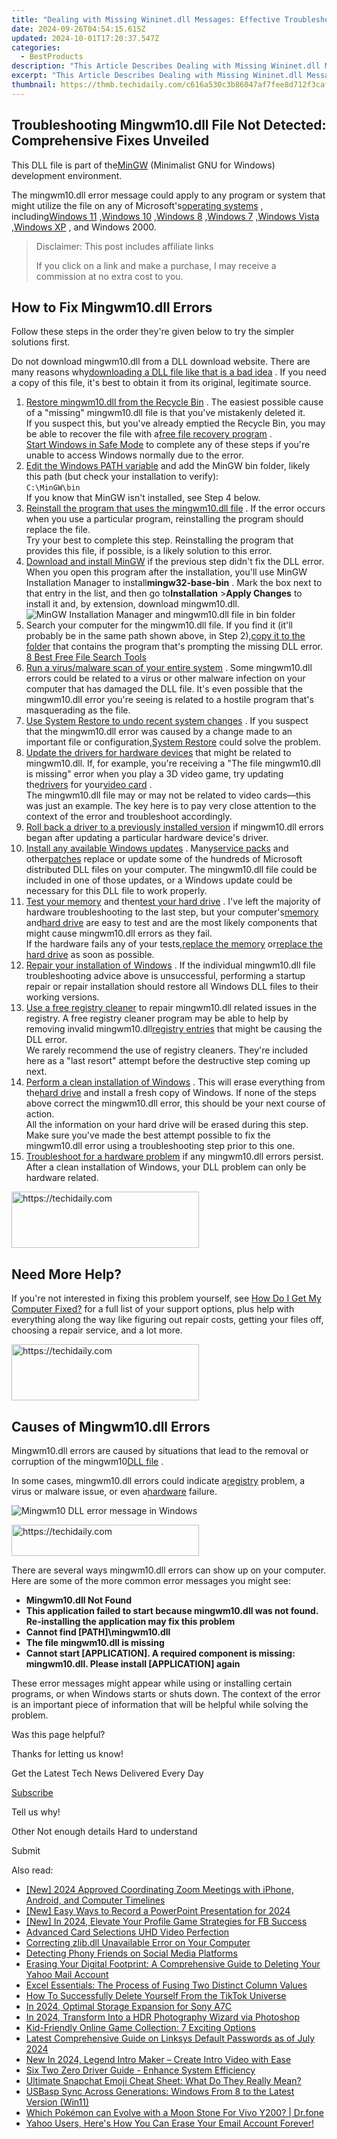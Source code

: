 ```yaml
---
title: "Dealing with Missing Wininet.dll Messages: Effective Troubleshooting Techniques"
date: 2024-09-26T04:54:15.615Z
updated: 2024-10-01T17:20:37.547Z
categories:
  - BestProducts
description: "This Article Describes Dealing with Missing Wininet.dll Messages: Effective Troubleshooting Techniques"
excerpt: "This Article Describes Dealing with Missing Wininet.dll Messages: Effective Troubleshooting Techniques"
thumbnail: https://thmb.techidaily.com/c616a530c3b86047af7fee8d712f3caf3cb46a3e47132cccfb907573c9519566.jpg
---
```


## Troubleshooting Mingwm10.dll File Not Detected: Comprehensive Fixes Unveiled
 This DLL file is part of the[MinGW](https://mingw.osdn.io/) (Minimalist GNU for Windows) development environment.

 The mingwm10.dll error message could apply to any program or system that might utilize the file on any of Microsoft's[operating systems](https://www.lifewire.com/operating-systems-2625912) , including[Windows 11](https://www.lifewire.com/windows-11-5188930) ,[Windows 10](https://www.lifewire.com/windows-10-2626217) ,[Windows 8](https://www.lifewire.com/windows-8-2626235) ,[Windows 7](https://www.lifewire.com/windows-7-2626265) ,[Windows Vista](https://www.lifewire.com/windows-vista-2626311) ,[Windows XP](https://www.lifewire.com/windows-xp-2626354) , and Windows 2000.

>  Disclaimer: This post includes affiliate links
>
>  If you click on a link and make a purchase, I may receive a commission at no extra cost to you.
>

## How to Fix Mingwm10.dll Errors

 Follow these steps in the order they're given below to try the simpler solutions first.

 Do not download mingwm10.dll from a DLL download website. There are many reasons why[downloading a DLL file like that is a bad idea](https://www.lifewire.com/important-reasons-not-to-download-dll-files-2624455) . If you need a copy of this file, it's best to obtain it from its original, legitimate source.

1. [Restore mingwm10.dll from the Recycle Bin](https://www.lifewire.com/how-to-restore-deleted-files-from-the-recycle-bin-2624515) . The easiest possible cause of a "missing" mingwm10.dll file is that you've mistakenly deleted it.  
 If you suspect this, but you've already emptied the Recycle Bin, you may be able to recover the file with a[free file recovery program](https://www.lifewire.com/free-data-recovery-software-tools-2622893) .  
[Start Windows in Safe Mode](https://www.lifewire.com/how-do-i-start-windows-in-safe-mode-2624480) to complete any of these steps if you're unable to access Windows normally due to the error.
2. [Edit the Windows PATH variable](https://www.computerhope.com/issues/ch000549.htm) and add the MinGW bin folder, likely this path (but check your installation to verify):  
 `C:\MinGW\bin`  
If you know that MinGW isn't installed, see Step 4 below.
3. [Reinstall the program that uses the mingwm10.dll file](https://www.lifewire.com/what-is-the-proper-way-to-reinstall-a-software-program-2624478) . If the error occurs when you use a particular program, reinstalling the program should replace the file.  
 Try your best to complete this step. Reinstalling the program that provides this file, if possible, is a likely solution to this error.
4. [Download and install MinGW](https://osdn.net/projects/mingw/) if the previous step didn't fix the DLL error.  
 When you open this program after the installation, you'll use MinGW Installation Manager to install**mingw32-base-bin** . Mark the box next to that entry in the list, and then go to**Installation** \>**Apply Changes** to install it and, by extension, download mingwm10.dll.  
![MinGW Installation Manager and mingwm10.dll file in bin folder](https://www.lifewire.com/thmb/9X3XkuW-Ca0Nyt6L4og4NQKmS1M=/1500x0/filters:no_upscale():max_bytes(150000):strip_icc():format(webp)/mingw-installation-manager-dll-bin-folder-3b288df647b348c49c16352e032bb1de.png)
5. Search your computer for the mingwm10.dll file. If you find it (it'll probably be in the same path shown above, in Step 2),[copy it to the folder](https://www.lifewire.com/how-do-i-copy-a-file-in-windows-2619210) that contains the program that's prompting the missing DLL error.  
[8 Best Free File Search Tools](https://www.lifewire.com/11-free-file-search-tools-1356644)
6. [Run a virus/malware scan of your entire system](https://www.lifewire.com/properly-scan-your-computer-for-viruses-and-other-malware-2624526) . Some mingwm10.dll errors could be related to a virus or other malware infection on your computer that has damaged the DLL file. It's even possible that the mingwm10.dll error you're seeing is related to a hostile program that's masquerading as the file.
7. [Use System Restore to undo recent system changes](https://www.lifewire.com/how-to-use-system-restore-in-windows-2626131) . If you suspect that the mingwm10.dll error was caused by a change made to an important file or configuration,[System Restore](https://www.lifewire.com/what-is-system-restore-2626022) could solve the problem.
8. [Update the drivers for hardware devices](https://www.lifewire.com/how-to-update-drivers-in-windows-2619214) that might be related to mingwm10.dll. If, for example, you're receiving a "The file mingwm10.dll is missing" error when you play a 3D video game, try updating the[drivers](https://www.lifewire.com/what-is-a-device-driver-2625796) for your[video card](https://www.lifewire.com/what-is-a-video-card-2618161) .  
 The mingwm10.dll file may or may not be related to video cards—this was just an example. The key here is to pay very close attention to the context of the error and troubleshoot accordingly.
9. [Roll back a driver to a previously installed version](https://www.lifewire.com/how-to-roll-back-a-driver-in-windows-2619217) if mingwm10.dll errors began after updating a particular hardware device's driver.
10. [Install any available Windows updates](https://www.lifewire.com/how-to-check-for-install-windows-updates-2624596) . Many[service packs](https://www.lifewire.com/what-is-a-service-pack-2626010) and other[patches](https://www.lifewire.com/what-is-a-patch-2625960) replace or update some of the hundreds of Microsoft distributed DLL files on your computer. The mingwm10.dll file could be included in one of those updates, or a Windows update could be necessary for this DLL file to work properly.
11. [Test your memory](https://www.lifewire.com/free-memory-test-programs-2626178) and then[test your hard drive](https://www.lifewire.com/free-hard-drive-testing-programs-2626183) . I've left the majority of hardware troubleshooting to the last step, but your computer's[memory](https://www.lifewire.com/what-is-random-access-memory-ram-2618159) and[hard drive](https://www.lifewire.com/what-is-a-hard-disk-drive-2618152) are easy to test and are the most likely components that might cause mingwm10.dll errors as they fail.  
 If the hardware fails any of your tests,[replace the memory](https://www.lifewire.com/how-to-replace-the-memory-ram-in-a-computer-2626201) or[replace the hard drive](https://www.lifewire.com/how-to-replace-a-hard-drive-2626200) as soon as possible.
12. [Repair your installation of Windows](https://www.lifewire.com/how-do-i-automatically-repair-windows-problems-2624907) . If the individual mingwm10.dll file troubleshooting advice above is unsuccessful, performing a startup repair or repair installation should restore all Windows DLL files to their working versions.
13. [Use a free registry cleaner](https://www.lifewire.com/free-registry-cleaners-2626176) to repair mingwm10.dll related issues in the registry. A free registry cleaner program may be able to help by removing invalid mingwm10.dll[registry entries](https://www.lifewire.com/what-is-a-registry-key-2625999) that might be causing the DLL error.  
 We rarely recommend the use of registry cleaners. They're included here as a "last resort" attempt before the destructive step coming up next.
14. [Perform a clean installation of Windows](https://www.lifewire.com/how-to-clean-install-windows-2624904) . This will erase everything from the[hard drive](https://www.lifewire.com/what-is-a-hard-disk-drive-2618152) and install a fresh copy of Windows. If none of the steps above correct the mingwm10.dll error, this should be your next course of action.  
 All the information on your hard drive will be erased during this step. Make sure you've made the best attempt possible to fix the mingwm10.dll error using a troubleshooting step prior to this one.
15. [Troubleshoot for a hardware problem](https://www.lifewire.com/fix-a-dll-issue-caused-by-a-hardware-problem-2624493) if any mingwm10.dll errors persist. After a clean installation of Windows, your DLL problem can only be hardware related.

<!-- affiliate ads begin -->
<a href="https://aligracehair.sjv.io/c/5597632/1938693/19272" target="_top" id="1938693">
  <img src="//a.impactradius-go.com/display-ad/19272-1938693" border="0" alt="https://techidaily.com" width="300" height="90"/>
</a>
<img height="0" width="0" src="https://aligracehair.sjv.io/i/5597632/1938693/19272" style="position:absolute;visibility:hidden;" border="0" />
<!-- affiliate ads end -->

## Need More Help?

 If you're not interested in fixing this problem yourself, see [How Do I Get My Computer Fixed?](https://www.lifewire.com/how-do-i-get-my-computer-fixed-2625167) for a full list of your support options, plus help with everything along the way like figuring out repair costs, getting your files off, choosing a repair service, and a lot more.

<!-- affiliate ads begin -->
<a href="https://aligracehair.sjv.io/c/5597632/2006941/19272" target="_top" id="2006941">
  <img src="//a.impactradius-go.com/display-ad/19272-2006941" border="0" alt="https://techidaily.com" width="300" height="90"/>
</a>
<img height="0" width="0" src="https://aligracehair.sjv.io/i/5597632/2006941/19272" style="position:absolute;visibility:hidden;" border="0" />
<!-- affiliate ads end -->

## Causes of Mingwm10.dll Errors

 Mingwm10.dll errors are caused by situations that lead to the removal or corruption of the mingwm10[DLL file](https://www.lifewire.com/what-is-a-dll-file-2625852) .

 In some cases, mingwm10.dll errors could indicate a[registry](https://www.lifewire.com/windows-registry-2625992) problem, a virus or malware issue, or even a[hardware](https://www.lifewire.com/computer-hardware-2625895) failure.

![Mingwm10 DLL error message in Windows](https://www.lifewire.com/thmb/dr-qLd6KYW7zjh7xzRTcMO-1MrI=/1500x0/filters:no_upscale():max_bytes(150000):strip_icc():format(webp)/mingwm10-dll-error-message-0ef8557cdf5c40318e1a6171cbbddd1b.png)

<!-- affiliate ads begin -->
<a href="https://25home.pxf.io/c/5597632/2148642/16836" target="_top" id="2148642">
  <img src="//a.impactradius-go.com/display-ad/16836-2148642" border="0" alt="https://techidaily.com" width="300" height="50"/>
</a>
<img height="0" width="0" src="https://25home.pxf.io/i/5597632/2148642/16836" style="position:absolute;visibility:hidden;" border="0" />
<!-- affiliate ads end -->

 There are several ways mingwm10.dll errors can show up on your computer. Here are some of the more common error messages you might see:

* **Mingwm10.dll Not Found**
* **This application failed to start because mingwm10.dll was not found. Re-installing the application may fix this problem**
* **Cannot find \[PATH\]\\mingwm10.dll**
* **The file mingwm10.dll is missing**
* **Cannot start \[APPLICATION\]. A required component is missing: mingwm10.dll. Please install \[APPLICATION\] again**

 These error messages might appear while using or installing certain programs, or when Windows starts or shuts down. The context of the error is an important piece of information that will be helpful while solving the problem.

Was this page helpful?

Thanks for letting us know!

 Get the Latest Tech News Delivered Every Day

[Subscribe](https://www.lifewire.com/#)

Tell us why!

 Other  Not enough details  Hard to understand

 Submit

<ins class="adsbygoogle"
     style="display:block"
     data-ad-format="autorelaxed"
     data-ad-client="ca-pub-7571918770474297"
     data-ad-slot="1223367746"></ins>

<ins class="adsbygoogle"
     style="display:block"
     data-ad-client="ca-pub-7571918770474297"
     data-ad-slot="8358498916"
     data-ad-format="auto"
     data-full-width-responsive="true"></ins>

<span class="atpl-alsoreadstyle">Also read:</span>
<div><ul>
<li><a href="https://screen-video-capture.techidaily.com/new-2024-approved-coordinating-zoom-meetings-with-iphone-android-and-computer-timelines/"><u>[New] 2024 Approved Coordinating Zoom Meetings with iPhone, Android, and Computer Timelines</u></a></li>
<li><a href="https://visual-screen-recording.techidaily.com/new-easy-ways-to-record-a-powerpoint-presentation-for-2024/"><u>[New] Easy Ways to Record a PowerPoint Presentation for 2024</u></a></li>
<li><a href="https://facebook-clips.techidaily.com/new-in-2024-elevate-your-profile-game-strategies-for-fb-success/"><u>[New] In 2024, Elevate Your Profile Game Strategies for FB Success</u></a></li>
<li><a href="https://extra-information.techidaily.com/advanced-card-selections-uhd-video-perfection/"><u>Advanced Card Selections UHD Video Perfection</u></a></li>
<li><a href="https://techno-recovery.techidaily.com/correcting-zlibdll-unavailable-error-on-your-computer/"><u>Correcting zlib.dll Unavailable Error on Your Computer</u></a></li>
<li><a href="https://techno-recovery.techidaily.com/detecting-phony-friends-on-social-media-platforms/"><u>Detecting Phony Friends on Social Media Platforms</u></a></li>
<li><a href="https://techno-recovery.techidaily.com/1722869839318-erasing-your-digital-footprint-a-comprehensive-guide-to-deleting-your-yahoo-mail-account/"><u>Erasing Your Digital Footprint: A Comprehensive Guide to Deleting Your Yahoo Mail Account</u></a></li>
<li><a href="https://techno-recovery.techidaily.com/excel-essentials-the-process-of-fusing-two-distinct-column-values/"><u>Excel Essentials: The Process of Fusing Two Distinct Column Values</u></a></li>
<li><a href="https://techno-recovery.techidaily.com/how-to-successfully-delete-yourself-from-the-tiktok-universe/"><u>How To Successfully Delete Yourself From the TikTok Universe</u></a></li>
<li><a href="https://extra-approaches.techidaily.com/in-2024-optimal-storage-expansion-for-sony-a7c/"><u>In 2024, Optimal Storage Expansion for Sony A7C</u></a></li>
<li><a href="https://fox-helps.techidaily.com/in-2024-transform-into-a-hdr-photography-wizard-via-photoshop/"><u>In 2024, Transform Into a HDR Photography Wizard via Photoshop</u></a></li>
<li><a href="https://techno-recovery.techidaily.com/kid-friendly-online-game-collection-7-exciting-options/"><u>Kid-Friendly Online Game Collection: 7 Exciting Options</u></a></li>
<li><a href="https://techno-recovery.techidaily.com/latest-comprehensive-guide-on-linksys-default-passwords-as-of-july-2024/"><u>Latest Comprehensive Guide on Linksys Default Passwords as of July 2024</u></a></li>
<li><a href="https://ai-editing-video.techidaily.com/new-in-2024-legend-intro-maker-create-intro-video-with-ease/"><u>New In 2024, Legend Intro Maker – Create Intro Video with Ease</u></a></li>
<li><a href="https://driver-install.techidaily.com/six-two-zero-driver-guide-enhance-system-efficiency/"><u>Six Two Zero Driver Guide - Enhance System Efficiency</u></a></li>
<li><a href="https://techno-recovery.techidaily.com/ultimate-snapchat-emoji-cheat-sheet-what-do-they-really-mean/"><u>Ultimate Snapchat Emoji Cheat Sheet: What Do They Really Mean?</u></a></li>
<li><a href="https://driver-install.techidaily.com/usbasp-sync-across-generations-windows-from-8-to-the-latest-version-win11/"><u>USBasp Sync Across Generations: Windows From 8 to the Latest Version (Win11)</u></a></li>
<li><a href="https://change-location.techidaily.com/which-pokemon-can-evolve-with-a-moon-stone-for-vivo-y200-drfone-by-drfone-virtual-android/"><u>Which Pokémon can Evolve with a Moon Stone For Vivo Y200? | Dr.fone</u></a></li>
<li><a href="https://techno-recovery.techidaily.com/1722886308949-yahoo-users-heres-how-you-can-erase-your-email-account-forever/"><u>Yahoo Users, Here's How You Can Erase Your Email Account Forever!</u></a></li>
</ul></div>

